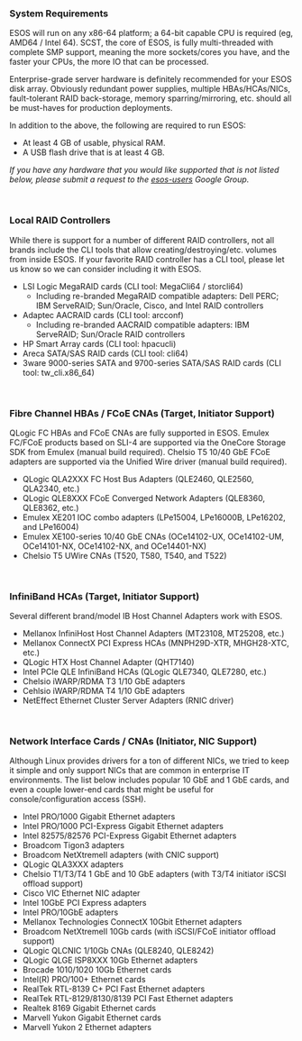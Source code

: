 ### System Requirements ###
ESOS will run on any x86-64 platform; a 64-bit capable CPU is required (eg, AMD64 / Intel 64). SCST, the core of ESOS, is fully multi-threaded with complete SMP support, meaning the more sockets/cores you have, and the faster your CPUs, the more IO that can be processed.

Enterprise-grade server hardware is definitely recommended for your ESOS disk array. Obviously redundant power supplies, multiple HBAs/HCAs/NICs, fault-tolerant RAID back-storage, memory sparring/mirroring, etc. should all be must-haves for production deployments.

In addition to the above, the following are required to run ESOS:
  * At least 4 GB of usable, physical RAM.
  * A USB flash drive that is at least 4 GB.

_If you have any hardware that you would like supported that is not listed below, please submit a request to the [esos-users](http://groups.google.com/group/esos-users) Google Group._

<br>

<h3>Local RAID Controllers</h3>
While there is support for a number of different RAID controllers, not all brands include the CLI tools that allow creating/destroying/etc. volumes from inside ESOS. If your favorite RAID controller has a CLI tool, please let us know so we can consider including it with ESOS.<br>
<ul><li>LSI Logic MegaRAID cards (CLI tool: MegaCli64 / storcli64)<br>
<ul><li>Including re-branded MegaRAID compatible adapters: Dell PERC; IBM ServeRAID; Sun/Oracle, Cisco, and Intel RAID controllers<br>
</li></ul></li><li>Adaptec AACRAID cards (CLI tool: arcconf)<br>
<ul><li>Including re-branded AACRAID compatible adapters: IBM ServeRAID; Sun/Oracle RAID controllers<br>
</li></ul></li><li>HP Smart Array cards (CLI tool: hpacucli)<br>
</li><li>Areca SATA/SAS RAID cards (CLI tool: cli64)<br>
</li><li>3ware 9000-series SATA and 9700-series SATA/SAS RAID cards (CLI tool: tw_cli.x86_64)</li></ul>

<br>

<h3>Fibre Channel HBAs / FCoE CNAs (Target, Initiator Support)</h3>
QLogic FC HBAs and FCoE CNAs are fully supported in ESOS. Emulex FC/FCoE products based on SLI-4 are supported via the OneCore Storage SDK from Emulex (manual build required). Chelsio T5 10/40 GbE FCoE adapters are supported via the Unified Wire driver (manual build required).<br>
<ul><li>QLogic QLA2XXX FC Host Bus Adapters (QLE2460, QLE2560, QLA2340, etc.)<br>
</li><li>QLogic QLE8XXX FCoE Converged Network Adapters (QLE8360, QLE8362, etc.)<br>
</li><li>Emulex XE201 IOC combo adapters (LPe15004, LPe16000B, LPe16202, and LPe16004)<br>
</li><li>Emulex XE100-series 10/40 GbE CNAs (OCe14102-UX, OCe14102-UM, OCe14101-NX, OCe14102-NX, and OCe14401-NX)<br>
</li><li>Chelsio T5 UWire CNAs (T520, T580, T540, and T522)</li></ul>

<br>

<h3>InfiniBand HCAs (Target, Initiator Support)</h3>
Several different brand/model IB Host Channel Adapters work with ESOS.<br>
<ul><li>Mellanox InfiniHost Host Channel Adapters (MT23108, MT25208, etc.)<br>
</li><li>Mellanox ConnectX PCI Express HCAs (MNPH29D-XTR, MHGH28-XTC, etc.)<br>
</li><li>QLogic HTX Host Channel Adapter (QHT7140)<br>
</li><li>Intel PCIe QLE InfiniBand HCAs (QLogic QLE7340, QLE7280, etc.)<br>
</li><li>Chelsio iWARP/RDMA T3 1/10 GbE adapters<br>
</li><li>Cehlsio iWARP/RDMA T4 1/10 GbE adapters<br>
</li><li>NetEffect Ethernet Cluster Server Adapters (RNIC driver)</li></ul>

<br>

<h3>Network Interface Cards / CNAs (Initiator, NIC Support)</h3>
Although Linux provides drivers for a ton of different NICs, we tried to keep it simple and only support NICs that are common in enterprise IT environments. The list below includes popular 10 GbE and 1 GbE cards, and even a couple lower-end cards that might be useful for console/configuration access (SSH).<br>
<ul><li>Intel PRO/1000 Gigabit Ethernet adapters<br>
</li><li>Intel PRO/1000 PCI-Express Gigabit Ethernet adapters<br>
</li><li>Intel 82575/82576 PCI-Express Gigabit Ethernet adapters<br>
</li><li>Broadcom Tigon3 adapters<br>
</li><li>Broadcom NetXtremeII adapters (with CNIC support)<br>
</li><li>QLogic QLA3XXX adapters<br>
</li><li>Chelsio T1/T3/T4 1 GbE and 10 GbE adapters (with T3/T4 initiator iSCSI offload support)<br>
</li><li>Cisco VIC Ethernet NIC adapter<br>
</li><li>Intel 10GbE PCI Express adapters<br>
</li><li>Intel PRO/10GbE adapters<br>
</li><li>Mellanox Technologies ConnectX 10Gbit Ethernet adapters<br>
</li><li>Broadcom NetXtremeII 10Gb cards (with iSCSI/FCoE initiator offload support)<br>
</li><li>QLogic QLCNIC 1/10Gb CNAs (QLE8240, QLE8242)<br>
</li><li>QLogic QLGE ISP8XXX 10Gb Ethernet adapters<br>
</li><li>Brocade 1010/1020 10Gb Ethernet cards<br>
</li><li>Intel(R) PRO/100+ Ethernet cards<br>
</li><li>RealTek RTL-8139 C+ PCI Fast Ethernet adapters<br>
</li><li>RealTek RTL-8129/8130/8139 PCI Fast Ethernet adapters<br>
</li><li>Realtek 8169 Gigabit Ethernet cards<br>
</li><li>Marvell Yukon Gigabit Ethernet cards<br>
</li><li>Marvell Yukon 2  Ethernet adapters